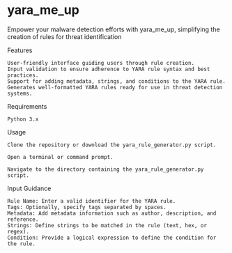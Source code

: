 # yara_me_up
Empower your malware detection efforts with yara_me_up, simplifying the creation of  rules for threat identification

Features

    User-friendly interface guiding users through rule creation.
    Input validation to ensure adherence to YARA rule syntax and best practices.
    Support for adding metadata, strings, and conditions to the YARA rule.
    Generates well-formatted YARA rules ready for use in threat detection systems.

Requirements

    Python 3.x

Usage

    Clone the repository or download the yara_rule_generator.py script.

    Open a terminal or command prompt.

    Navigate to the directory containing the yara_rule_generator.py script.

Input Guidance

    Rule Name: Enter a valid identifier for the YARA rule.
    Tags: Optionally, specify tags separated by spaces.
    Metadata: Add metadata information such as author, description, and reference.
    Strings: Define strings to be matched in the rule (text, hex, or regex).
    Condition: Provide a logical expression to define the condition for the rule.
